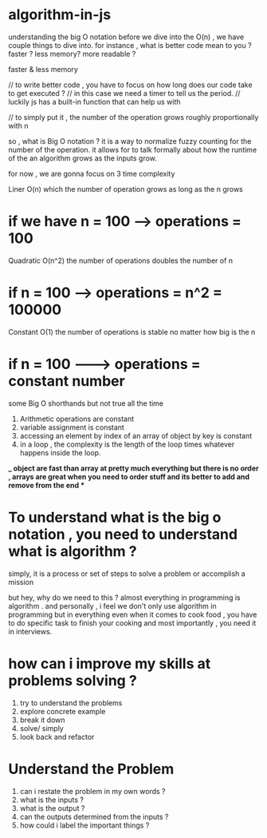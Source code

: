 # algorithm-in-js

understanding the big O notation
before we dive into the O(n) , we have couple things to dive into.
for instance , what is better code mean to you ?
faster ?
less memory?
more readable ?

faster & less memory

// to write better code , you have to focus on how long does our code take to get executed ?
// in this case we need a timer to tell us the period.
// luckily js has a built-in function that can help us with

// to simply put it , the number of the operation grows roughly proportionally with n

so , what is Big O notation ?
it is a way to normalize fuzzy counting for the number of the operation. it allows for to talk formally about how the runtime of the an algorithm grows as the inputs grow.

for now , we are gonna focus on 3 time complexity

Liner O(n) which the number of operation grows as long as the n grows

# if we have n = 100 --> operations = 100

Quadratic O(n^2) the number of operations doubles the number of n

# if n = 100 --> operations = n^2 = 100000

Constant O(1) the number of operations is stable no matter how big is the n

# if n = 100 ---> operations = constant number

some Big O shorthands but not true all the time

1. Arithmetic operations are constant
2. variable assignment is constant
3. accessing an element by index of an array of object by key is constant
4. in a loop , the complexity is the length of the loop times whatever happens inside the loop.

**\_ object are fast than array at pretty much everything but there is no order , arrays are great when you need to order stuff and its better to add and remove from the end \***

# To understand what is the big o notation , you need to understand what is algorithm ?

simply, it is a process or set of steps to solve a problem or accomplish a mission

but hey, why do we need to this ?
almost everything in programming is algorithm . and personally , i feel we don't only use algorithm in programming but in everything even when it comes to cook food , you have to do specific task to finish your cooking
and most importantly , you need it in interviews.

# how can i improve my skills at problems solving ?

1. try to understand the problems
2. explore concrete example
3. break it down
4. solve/ simply
5. look back and refactor

# Understand the Problem

1. can i restate the problem in my own words ?
2. what is the inputs ?
3. what is the output ?
4. can the outputs determined from the inputs ?
5. how could i label the important things ?
